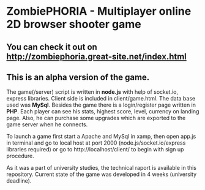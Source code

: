 # ZombiePHORIA - Multiplayer online 2D browser shooter game
## You can check it out on http://zombiephoria.great-site.net/index.html
## This is an alpha version of the game. 

The game(/server) script is written in **node.js** with help of socket.io, express libraries. Client side is included in client/game.html. The data base used was **MySql**. Besides the game there is a login/register page written in **PHP**. Each player can see his stats, highest score, level, currency on landing page. Also, he can purchase some upgrades which are exported to the game server when he connects.

To launch a game first start a Apache and MySql in xamp, then open app.js in terminal and go to local host at port 2000 (node.js/socket.io/express libraries required) or go to http://localhost/client/ to begin with sign up procedure.


As it was a part of university studies, the technical raport is available in this repository.
Current state of the game was developed in 4 weeks (university deadline).
